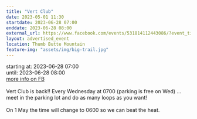 ```yaml
---
title: "Vert Club"
date: 2023-05-01 11:30
startdate: 2023-06-28 07:00
enddate: 2023-06-28 08:00
external_url: https://www.facebook.com/events/531814112443086/?event_time_id=531814149109749
layout: advertised_event
location: Thumb Butte Mountain
feature-img: "assets/img/big-trail.jpg"
---
```


starting at: 2023-06-28 07:00<br>until: 2023-06-28 08:00<br><a href="https://www.facebook.com/events/531814112443086/?event_time_id=531814149109749">more info on FB</a><br><br>Vert Club is back!! Every Wednesday at 0700 (parking is free on Wed) … meet in the parking lot and do as many loops as you want!<br>
  <br>
  On 1 May the time will change to 0600 so we can beat the heat.<br>
  <br>
  
